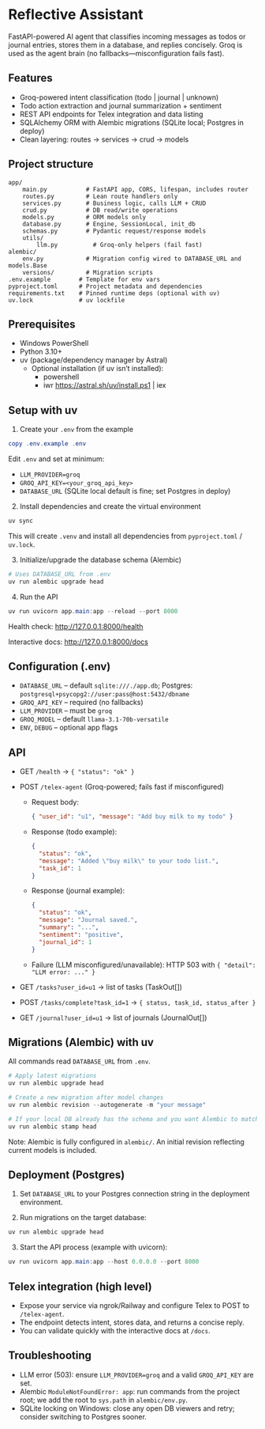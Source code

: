 # Reflective Assistant

FastAPI-powered AI agent that classifies incoming messages as todos or journal entries, stores them in a database, and replies concisely. Groq is used as the agent brain (no fallbacks—misconfiguration fails fast).

## Features

- Groq-powered intent classification (todo | journal | unknown)
- Todo action extraction and journal summarization + sentiment
- REST API endpoints for Telex integration and data listing
- SQLAlchemy ORM with Alembic migrations (SQLite local; Postgres in deploy)
- Clean layering: routes → services → crud → models

## Project structure

```
app/
	main.py           # FastAPI app, CORS, lifespan, includes router
	routes.py         # Lean route handlers only
	services.py       # Business logic, calls LLM + CRUD
	crud.py           # DB read/write operations
	models.py         # ORM models only
	database.py       # Engine, SessionLocal, init_db
	schemas.py        # Pydantic request/response models
	utils/
		llm.py          # Groq-only helpers (fail fast)
alembic/
	env.py            # Migration config wired to DATABASE_URL and models.Base
	versions/         # Migration scripts
.env.example        # Template for env vars
pyproject.toml      # Project metadata and dependencies
requirements.txt    # Pinned runtime deps (optional with uv)
uv.lock             # uv lockfile
```

## Prerequisites

- Windows PowerShell
- Python 3.10+
- uv (package/dependency manager by Astral)
  - Optional installation (if uv isn’t installed):
    - powershell
    - iwr https://astral.sh/uv/install.ps1 | iex

## Setup with uv

1. Create your `.env` from the example

```powershell
copy .env.example .env
```

Edit `.env` and set at minimum:

- `LLM_PROVIDER=groq`
- `GROQ_API_KEY=<your_groq_api_key>`
- `DATABASE_URL` (SQLite local default is fine; set Postgres in deploy)

2. Install dependencies and create the virtual environment

```powershell
uv sync
```

This will create `.venv` and install all dependencies from `pyproject.toml` / `uv.lock`.

3. Initialize/upgrade the database schema (Alembic)

```powershell
# Uses DATABASE_URL from .env
uv run alembic upgrade head
```

4. Run the API

```powershell
uv run uvicorn app.main:app --reload --port 8000
```

Health check: http://127.0.0.1:8000/health

Interactive docs: http://127.0.0.1:8000/docs

## Configuration (.env)

- `DATABASE_URL` – default `sqlite:///./app.db`; Postgres: `postgresql+psycopg2://user:pass@host:5432/dbname`
- `GROQ_API_KEY` – required (no fallbacks)
- `LLM_PROVIDER` – must be `groq`
- `GROQ_MODEL` – default `llama-3.1-70b-versatile`
- `ENV`, `DEBUG` – optional app flags

## API

- GET `/health` → `{ "status": "ok" }`

- POST `/telex-agent` (Groq-powered; fails fast if misconfigured)

  - Request body:
    ```json
    { "user_id": "u1", "message": "Add buy milk to my todo" }
    ```
  - Response (todo example):
    ```json
    {
      "status": "ok",
      "message": "Added \"buy milk\" to your todo list.",
      "task_id": 1
    }
    ```
  - Response (journal example):
    ```json
    {
      "status": "ok",
      "message": "Journal saved.",
      "summary": "...",
      "sentiment": "positive",
      "journal_id": 1
    }
    ```
  - Failure (LLM misconfigured/unavailable): HTTP 503 with `{ "detail": "LLM error: ..." }`

- GET `/tasks?user_id=u1` → list of tasks (TaskOut[])

- POST `/tasks/complete?task_id=1` → `{ status, task_id, status_after }`

- GET `/journal?user_id=u1` → list of journals (JournalOut[])

## Migrations (Alembic) with uv

All commands read `DATABASE_URL` from `.env`.

```powershell
# Apply latest migrations
uv run alembic upgrade head

# Create a new migration after model changes
uv run alembic revision --autogenerate -m "your message"

# If your local DB already has the schema and you want Alembic to match it
uv run alembic stamp head
```

Note: Alembic is fully configured in `alembic/`. An initial revision reflecting current models is included.

## Deployment (Postgres)

1. Set `DATABASE_URL` to your Postgres connection string in the deployment environment.

2. Run migrations on the target database:

```powershell
uv run alembic upgrade head
```

3. Start the API process (example with uvicorn):

```powershell
uv run uvicorn app.main:app --host 0.0.0.0 --port 8000
```

## Telex integration (high level)

- Expose your service via ngrok/Railway and configure Telex to POST to `/telex-agent`.
- The endpoint detects intent, stores data, and returns a concise reply.
- You can validate quickly with the interactive docs at `/docs`.

## Troubleshooting

- LLM error (503): ensure `LLM_PROVIDER=groq` and a valid `GROQ_API_KEY` are set.
- Alembic `ModuleNotFoundError: app`: run commands from the project root; we add the root to `sys.path` in `alembic/env.py`.
- SQLite locking on Windows: close any open DB viewers and retry; consider switching to Postgres sooner.
